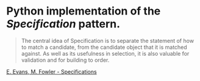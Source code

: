 # Python implementation of the *Specification* pattern.

> The central idea of Specification is to separate the statement of how to
match a candidate, from the candidate object that it is matched against. As
well as its usefulness in selection, it is also valuable for validation and
for building to order.

[E. Evans, M. Fowler - Specifications](https://martinfowler.com/apsupp/spec.pdf)
